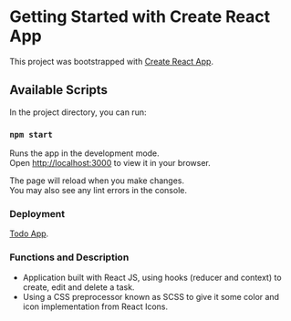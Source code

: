 # Getting Started with Create React App

This project was bootstrapped with [Create React App](https://github.com/facebook/create-react-app).

## Available Scripts

In the project directory, you can run:

### `npm start`

Runs the app in the development mode.\
Open [http://localhost:3000](http://localhost:3000) to view it in your browser.

The page will reload when you make changes.\
You may also see any lint errors in the console.

### Deployment

[Todo App](https://todo-cxdetest.netlify.app).

### Functions and Description

- Application built with React JS, using hooks (reducer and context) to create, edit and delete a task.
- Using a CSS preprocessor known as SCSS to give it some color and icon implementation from React Icons.

